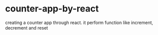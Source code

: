 # counter-app-by-react
creating a counter app through react. it perform function like increment, decrement and reset
